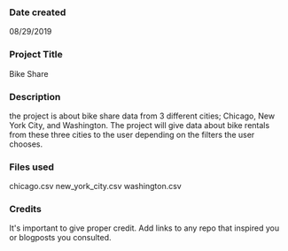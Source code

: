 ### Date created
08/29/2019

### Project Title
Bike Share

### Description
the project is about bike share data from 3 different cities; Chicago, New York City, and Washington. The project will give data about bike rentals from these three cities to the user depending on the filters the user chooses.

### Files used
chicago.csv
new_york_city.csv
washington.csv

### Credits
It's important to give proper credit. Add links to any repo that inspired you or blogposts you consulted.
